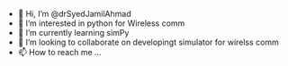 - 👋 Hi, I’m @drSyedJamilAhmad
- 👀 I’m interested in python for Wireless comm
- 🌱 I’m currently learning simPy
- 💞️ I’m looking to collaborate on developingt simulator for wirelss comm
- 📫 How to reach me ...

<!---
drSyedJamilAhmad/drSyedJamilAhmad is a ✨ special ✨ repository because its `README.md` (this file) appears on your GitHub profile.
You can click the Preview link to take a look at your changes.
--->
